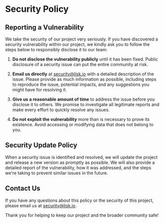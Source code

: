 # Security Policy

## Reporting a Vulnerability

We take the security of our project very seriously. If you have discovered a security vulnerability within our project, we kindly ask you to follow the steps below to responsibly disclose it to our team:

1. **Do not disclose the vulnerability publicly** until it has been fixed. Public disclosure of a security issue can put the entire community at risk.

2. **Email us directly** at [security@lisk.io](mailto:security@lisk.io) with a detailed description of the issue. Please provide as much information as possible, including steps to reproduce the issue, potential impacts, and any suggestions you might have for resolving it.

3. **Give us a reasonable amount of time** to address the issue before you disclose it to others. We promise to investigate all legitimate reports and make every effort to quickly resolve any issues.

4. **Do not exploit the vulnerability** more than is necessary to prove its existence. Avoid accessing or modifying data that does not belong to you.

## Security Update Policy

When a security issue is identified and resolved, we will update the project and release a new version as promptly as possible. We will also provide a detailed report of the vulnerability, how it was addressed, and the steps we're taking to prevent similar issues in the future.

## Contact Us

If you have any questions about this policy or the security of this project, please email us at [security@lisk.io](mailto:security@lisk.io).

Thank you for helping to keep our project and the broader community safe!
